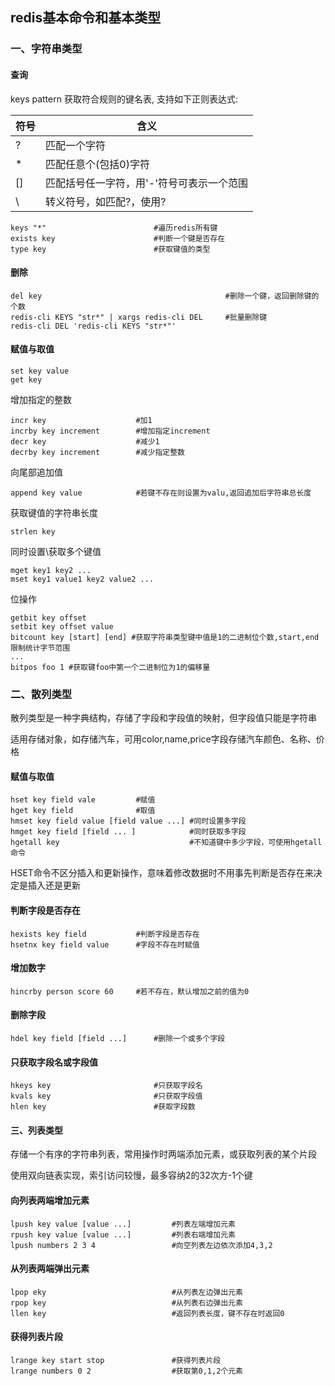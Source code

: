 ## redis基本命令和基本类型

### 一、字符串类型

#### 查询

keys pattern 获取符合规则的键名表, 支持如下正则表达式:

| 符号 | 含义                                      |
| ---- | ----------------------------------------- |
| ?    | 匹配一个字符                              |
| *    | 匹配任意个(包括0)字符                     |
| []   | 匹配括号任一字符，用'-'符号可表示一个范围 |
| \    | 转义符号，如匹配?，使用\?                 |

```shell
keys "*" 						#遍历redis所有键
exists key 						#判断一个键是否存在
type key 						#获取键值的类型
```

#### 删除

```shell
del key 										#删除一个键，返回删除键的个数
redis-cli KEYS "str*" | xargs redis-cli DEL		#批量删除键
redis-cli DEL 'redis-cli KEYS "str*"'
```

#### 赋值与取值

```shell
set key value
get key 
```

增加指定的整数

```shell
incr key					#加1
incrby key increment		#增加指定increment
decr key 					#减少1
decrby key increment 		#减少指定整数
```

向尾部追加值

```shell
append key value			#若键不存在则设置为valu,返回追加后字符串总长度
```

获取键值的字符串长度

```shell
strlen key
```

同时设置\获取多个键值

```shell
mget key1 key2 ...
mset key1 value1 key2 value2 ...
```

位操作

```shell
getbit key offset
setbit key offset value
bitcount key [start] [end] #获取字符串类型键中值是1的二进制位个数,start,end限制统计字节范围
... 
bitpos foo 1 #获取键foo中第一个二进制位为1的偏移量
```

### 二、散列类型

散列类型是一种字典结构，存储了字段和字段值的映射，但字段值只能是字符串

适用存储对象，如存储汽车，可用color,name,price字段存储汽车颜色、名称、价格

#### 赋值与取值

```shell
hset key field vale			#赋值
hget key field				#取值
hmset key field value [field value ...]	#同时设置多字段
hmget key field [field ... ]			#同时获取多字段
hgetall key								#不知道键中多少字段，可使用hgetall命令
```

HSET命令不区分插入和更新操作，意味着修改数据时不用事先判断是否存在来决定是插入还是更新

#### 判断字段是否存在

```shell
hexists key field 			#判断字段是否存在
hsetnx key field value		#字段不存在时赋值
```

#### 增加数字

```shell
hincrby person score 60 	#若不存在，默认增加之前的值为0
```

#### 删除字段

```shell
hdel key field [field ...] 		#删除一个或多个字段
```

#### 只获取字段名或字段值

```shell
hkeys key						#只获取字段名
kvals key						#只获取字段值
hlen key						#获取字段数
```

#### 三、列表类型

存储一个有序的字符串列表，常用操作时两端添加元素，或获取列表的某个片段

使用双向链表实现，索引访问较慢，最多容纳2的32次方-1个键

#### 向列表两端增加元素

```shell
lpush key value [value ...]			#列表左端增加元素
rpush key value [value ...]			#列表右端增加元素
lpush numbers 2 3 4					#向空列表左边依次添加4,3,2
```

#### 从列表两端弹出元素

```shell
lpop eky							#从列表左边弹出元素
rpop key							#从列表右边弹出元素
llen key							#返回列表长度，键不存在时返回0
```

#### 获得列表片段

```shell
lrange key start stop				#获得列表片段
lrange numbers 0 2					#获取第0,1,2个元素
```





























































































